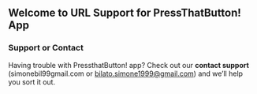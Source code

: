 ## Welcome to URL Support for PressThatButton! App


### Support or Contact

Having trouble with PressthatButton! app? Check out our **contact support** (simonebil99gmail.com or bilato.simone1999@gmail.com) and we’ll help you sort it out.
